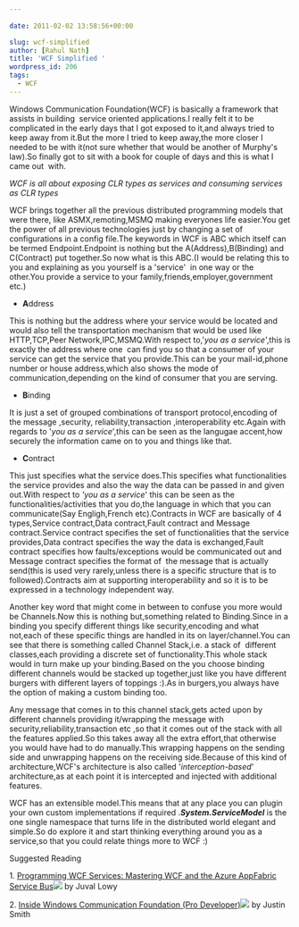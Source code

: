 ```yaml
---
  
date: 2011-02-02 13:58:56+00:00

slug: wcf-simplified
author: [Rahul Nath]
title: 'WCF Simplified '
wordpress_id: 206
tags:
  - WCF
---
```


Windows Communication Foundation(WCF) is basically a framework that assists in building  service oriented applications.I really felt it to be complicated in the early days that I got exposed to it,and always tried to keep away from it.But the more I tried to keep away,the more closer I needed to be with it(not sure whether that would be another of Murphy's law).So finally got to sit with a book for couple of days and this is what I came out  with.

_WCF is all about exposing CLR types as services and consuming services as CLR types_

WCF brings together all the previous distributed programming models that were there, like ASMX,remoting,MSMQ making everyones life easier.You get the power of all previous technologies just by changing a set of configurations in a config file.The keywords in WCF is ABC which itself can be termed Endpoint.Endpoint is nothing but the A(Address),B(Binding) and C(Contract) put together.So now what is this ABC.(I would be relating this to you and explaining as you yourself is a 'service'  in one way or the other.You provide a service to your family,friends,employer,government etc.)

- **A**ddress

This is nothing but the address where your service would be located and would also tell the transportation mechanism that would be used like HTTP,TCP,Peer Network,IPC,MSMQ.With respect to,'_you as a service_',this is exactly the address where one  can find you so that a consumer of your service can get the service that you provide.This can be your mail-id,phone number or house address,which also shows the mode of communication,depending on the kind of consumer that you are serving.

- **B**inding

It is just a set of grouped combinations of transport protocol,encoding of the message ,security, reliability,transaction ,interoperability etc.Again with regards to '_you as a service_',this can be seen as the langugae accent,how securely the information came on to you and things like that.

- **C**ontract

This just specifies what the service does.This specifies what functionalities the service provides and also the way the data can be passed in and given out.With respect to _'you as a service_' this can be seen as the functionalities/activities that you do,the language in which that you can communicate(Say Engligh,French etc).Contracts in WCF are basically of 4 types,Service contract,Data contract,Fault contract and Message contract.Service contract specifies the set of functionalities that the service provides,Data contract specifies the way the data is exchanged,Fault contract specifies how faults/exceptions would be communicated out and Message contract specifies the format of  the message that is actually send(this is used very rarely,unless there is a specific structure that is to followed).Contracts aim at supporting interoperability and so it is to be expressed in a technology independent way.

Another key word that might come in between to confuse you more would be Channels.Now this is nothing but,something related to Binding.Since in a binding you specify different things like security,encoding and what not,each of these specific things are handled in its on layer/channel.You can see that there is something called Channel Stack,i.e. a stack of  different classes,each providing a discrete set of functionality.This whole stack would in turn make up your binding.Based on the you choose binding different channels would be stacked up together,just like you have different burgers with different layers of toppings :).As in burgers,you always have the option of making a custom binding too.

Any message that comes in to this channel stack,gets acted upon by different channels providing it/wrapping the message with security,reliability,transaction etc ,so that it comes out of the stack with all the features applied.So this takes away all the extra effort,that otherwise you would have had to do manually.This wrapping happens on the sending side and unwrapping happens on the receiving side.Because of this kind of architecture,WCF's architecture is also called '_interception-based_' architecture,as at each point it is intercepted and injected with additional features.

WCF has an extensible model.This means that at any place you can plugin your own custom implementations if required ._**System.ServiceModel**_ is the one single namespace that turns life in the distributed world elegant and simple.So do explore it and start thinking everything around you as a service,so that you could relate things more to WCF :)

Suggested Reading

1. [Programming WCF Services: Mastering WCF and the Azure AppFabric Service Bus](http://www.amazon.com/gp/product/0596805489/ref=as_li_qf_sp_asin_tl?ie=UTF8&camp=1789&creative=9325&creativeASIN=0596805489&linkCode=as2&tag=rahulpnath-20)![](http://ir-na.amazon-adsystem.com/e/ir?t=rahulpnath-20&l=as2&o=1&a=0596805489) by Juval Lowy

2. [Inside Windows Communication Foundation (Pro Developer)](http://www.amazon.com/gp/product/0735623066/ref=as_li_qf_sp_asin_tl?ie=UTF8&camp=1789&creative=9325&creativeASIN=0735623066&linkCode=as2&tag=rahulpnath-20)![](http://ir-na.amazon-adsystem.com/e/ir?t=rahulpnath-20&l=as2&o=1&a=0735623066) by Justin Smith

